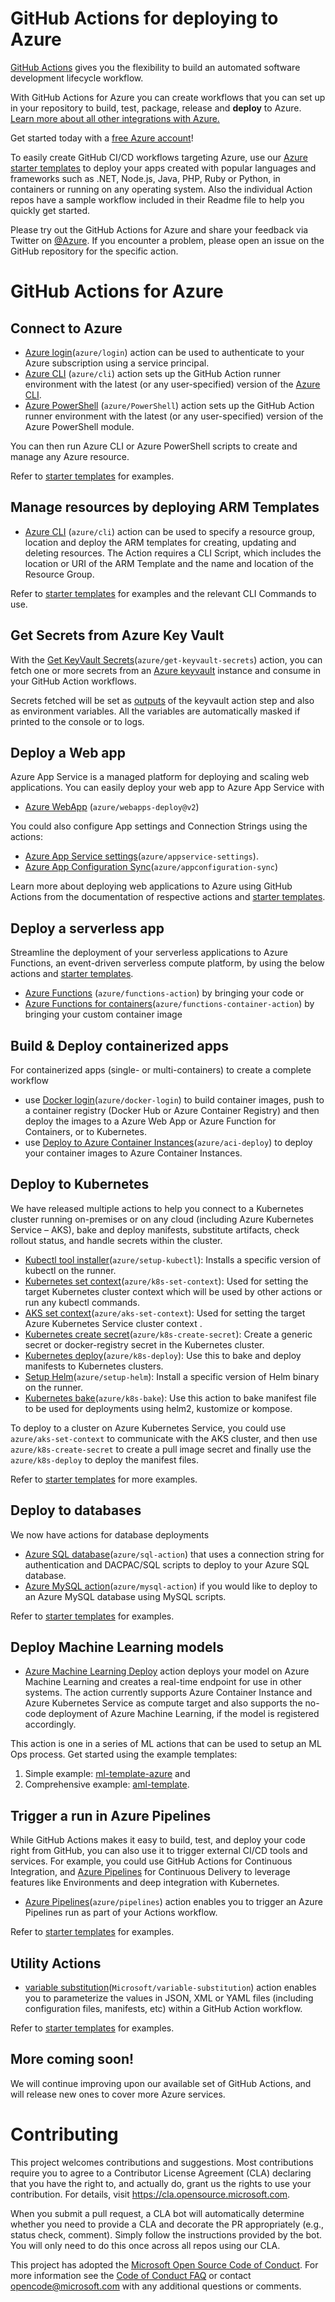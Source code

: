 # GitHub Actions for deploying to Azure

[GitHub Actions](https://help.github.com/en/articles/about-github-actions)  gives you the flexibility to build an automated software development lifecycle workflow. 

With GitHub Actions for Azure you can create workflows that you can set up in your repository to build, test, package, release and **deploy** to Azure. [Learn more about all other integrations with Azure.](http://aka.ms/GitHubonAzure)

Get started today with a [free Azure account](https://azure.com/free/open-source)!

To easily create GitHub CI/CD workflows targeting Azure, use our [Azure starter templates](https://github.com/Azure/actions-workflow-samples) to deploy your apps created with popular languages and frameworks such as .NET, Node.js, Java, PHP, Ruby or Python, in containers or running on any operating system. Also the individual Action repos have a sample workflow included in their Readme file to help you quickly get started.

Please try out the GitHub Actions for Azure and share your feedback via Twitter on [@Azure](https://twitter.com/azuredevops). If you encounter a problem, please open an issue on the GitHub repository for the specific action.

# GitHub Actions for Azure

## Connect to Azure
- [Azure login](https://github.com/Azure/login)(`azure/login`) action can be used to authenticate to your Azure subscription using a service principal. 
- [Azure CLI](https://github.com/Azure/CLI) (`azure/cli`) action sets up the GitHub Action runner environment with the latest (or any user-specified) version of the [Azure CLI](https://docs.microsoft.com/en-us/cli/azure/install-azure-cli?view=azure-cli-latest). 
- [Azure PowerShell](https://github.com/Azure/PowerShell) (`azure/PowerShell`) action sets up the GitHub Action runner environment with the latest (or any user-specified) version of the Azure PowerShell module. 

You can then run Azure CLI or Azure PowerShell scripts to create and manage any Azure resource.

Refer to [starter templates](https://github.com/Azure/actions-workflow-samples/tree/master/AzureCLI) for examples.

## Manage resources by deploying ARM Templates
-  [Azure CLI](https://github.com/Azure/CLI) (`azure/cli`) action can be used to specify a resource group, location and deploy the ARM templates for creating, updating and deleting resources. 
The Action requires a CLI Script, which includes the location or URI of the ARM Template and the name and location of the Resource Group.

Refer to [starter templates](https://github.com/Azure/actions-workflow-samples/tree/master/ARM) for examples and the relevant CLI Commands to use.

## Get Secrets from Azure Key Vault
With the [Get KeyVault Secrets](https://github.com/Azure/get-keyvault-secrets)(`azure/get-keyvault-secrets`) action, you can fetch one or more secrets from an [Azure keyvault](https://docs.microsoft.com/azure/key-vault/about-keys-secrets-and-certificates) instance and consume in your GitHub Action workflows.

Secrets fetched will be set as [outputs](https://help.github.com/en/actions/automating-your-workflow-with-github-actions/metadata-syntax-for-github-actions#outputs) of the keyvault action step and also as environment variables. All the variables are automatically masked if printed to the console or to logs.

## Deploy a Web app
Azure App Service is a managed platform for deploying and scaling web applications. You can easily deploy your web app to Azure App Service with 
- [Azure WebApp](https://github.com/Azure/webapps-deploy) (`azure/webapps-deploy@v2`) 

You could also configure App settings and Connection Strings using the actions:
- [Azure App Service settings](https://github.com/Azure/appservice-settings)(`azure/appservice-settings`). 
- [Azure App Configuration Sync](https://github.com/Azure/AppConfiguration-Sync)(`azure/appconfiguration-sync`)

Learn more about deploying web applications to Azure using GitHub Actions from the documentation of respective actions and [starter templates](https://github.com/Azure/actions-workflow-samples/tree/master/AppService).

## Deploy a serverless app
Streamline the deployment of your serverless applications to Azure Functions, an event-driven serverless compute platform, by using the below actions and [starter templates](https://github.com/Azure/actions-workflow-samples/tree/master/FunctionApp).
- [Azure Functions](https://github.com/Azure/functions-action) (`azure/functions-action`) by bringing your code  or 
- [Azure Functions for containers](https://github.com/Azure/functions-container-action)(`azure/functions-container-action`) by bringing your custom container image 

## Build & Deploy containerized apps 
For containerized apps (single- or multi-containers) to create a complete workflow 
- use [Docker login](https://github.com/Azure/docker-login)(`azure/docker-login`) 
to build container images, push to a container registry (Docker Hub or Azure Container Registry) and then deploy the images to a Azure Web App or Azure Function for Containers, or to Kubernetes. 
- use [Deploy to Azure Container Instances](https://github.com/Azure/aci-deploy)(`azure/aci-deploy`) to deploy your container images to Azure Container Instances.

## Deploy to Kubernetes 
We have released multiple actions to help you connect to a Kubernetes cluster running on-premises or on any cloud (including Azure Kubernetes Service – AKS), bake and deploy manifests, substitute artifacts, check rollout status, and handle secrets within the cluster. 
-	[Kubectl tool installer](https://github.com/Azure/setup-kubectl)(`azure/setup-kubectl`): Installs a specific version of kubectl on the runner.
-	[Kubernetes set context](https://github.com/Azure/k8s-set-context)(`azure/k8s-set-context`): Used for setting the target Kubernetes cluster context which will be used by other actions or run any kubectl commands.
-	[AKS set context](https://github.com/Azure/aks-set-context)(`azure/aks-set-context`): Used for setting the target Azure Kubernetes Service cluster context .
-	[Kubernetes create secret](https://github.com/Azure/k8s-create-secret)(`azure/k8s-create-secret`): Create a generic secret or docker-registry secret in the Kubernetes cluster.
-	[Kubernetes deploy](https://github.com/Azure/k8s-deploy)(`azure/k8s-deploy`): Use this to bake and deploy manifests to Kubernetes clusters.
-	[Setup Helm](https://github.com/Azure/setup-helm)(`azure/setup-helm`): Install a specific version of Helm binary on the runner.
-	[Kubernetes bake](https://github.com/Azure/k8s-bake)(`azure/k8s-bake`): Use this action to bake manifest file to be used for deployments using helm2, kustomize or kompose.

To deploy to a cluster on Azure Kubernetes Service, you could use `azure/aks-set-context` to communicate with the AKS cluster, and then use `azure/k8s-create-secret` to create a pull image secret and finally use the `azure/k8s-deploy` to deploy the manifest files.

Refer to [starter templates](https://github.com/Azure/actions-workflow-samples/tree/master/Kubernetes) for more examples.

## Deploy to databases
We now have actions for database deployments
- [Azure SQL database](https://github.com/Azure/sql-action)(`azure/sql-action`) that uses a connection string for authentication and DACPAC/SQL scripts to deploy to your Azure SQL database.
- [Azure MySQL action](https://github.com/Azure/mysql-action)(`azure/mysql-action`) if you would like to deploy to an Azure MySQL database using MySQL scripts.

Refer to [starter templates](https://github.com/Azure/actions-workflow-samples/tree/master/Database) for examples.

## Deploy Machine Learning models
- [Azure Machine Learning Deploy](https://github.com/Azure/aml-deploy) action deploys your model on Azure Machine Learning and creates a real-time endpoint for use in other systems. The action currently supports Azure Container Instance and Azure Kubernetes Service as compute target and also supports the no-code deployment of Azure Machine Learning, if the model is registered accordingly.

This action is one in a series of ML actions that can be used to setup an ML Ops process. Get started using the example templates:
1. Simple example: [ml-template-azure](https://github.com/machine-learning-apps/ml-template-azure) and
2. Comprehensive example: [aml-template](https://github.com/Azure/aml-template).

## Trigger a run in Azure Pipelines
While GitHub Actions makes it easy to build, test, and deploy your code right from GitHub, you can also use it to trigger external CI/CD tools and services. For example, you could use GitHub Actions for Continuous Integration, and [Azure Pipelines](https://azure.com/pipelines) for Continuous Delivery to leverage features like Environments and deep integration with Kubernetes.
- [Azure Pipelines](https://github.com/Azure/pipelines)(`azure/pipelines`) action enables you to trigger an Azure Pipelines run as part of your Actions workflow.

Refer to [starter templates](https://github.com/Azure/actions-workflow-samples/tree/master/AzurePipelines) for examples.

## Utility Actions
- [variable substitution](https://github.com/Microsoft/variable-substitution)(`Microsoft/variable-substitution`) action enables you to parameterize the values in JSON, XML or YAML files (including configuration files, manifests, etc) within a GitHub Action workflow.

Refer to [starter templates](https://github.com/Azure/actions-workflow-samples/tree/master/Others) for examples.

## More coming soon!
We will continue improving upon our available set of GitHub Actions, and will release new ones to cover more Azure services.


# Contributing

This project welcomes contributions and suggestions.  Most contributions require you to agree to a
Contributor License Agreement (CLA) declaring that you have the right to, and actually do, grant us
the rights to use your contribution. For details, visit https://cla.opensource.microsoft.com.

When you submit a pull request, a CLA bot will automatically determine whether you need to provide
a CLA and decorate the PR appropriately (e.g., status check, comment). Simply follow the instructions
provided by the bot. You will only need to do this once across all repos using our CLA.

This project has adopted the [Microsoft Open Source Code of Conduct](https://opensource.microsoft.com/codeofconduct/).
For more information see the [Code of Conduct FAQ](https://opensource.microsoft.com/codeofconduct/faq/) or
contact [opencode@microsoft.com](mailto:opencode@microsoft.com) with any additional questions or comments.
